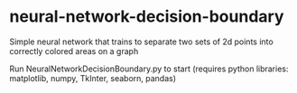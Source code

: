 # neural-network-decision-boundary
Simple neural network that trains to separate two sets of 2d points into correctly colored areas on a graph

Run NeuralNetworkDecisionBoundary.py to start (requires python libraries: matplotlib, numpy, TkInter, seaborn, pandas)
